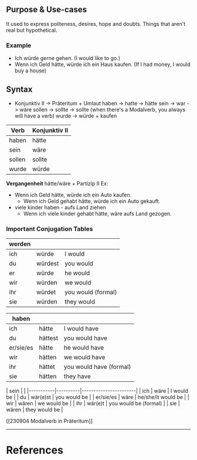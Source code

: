   

## Purpose & Use-cases
It used to express politeness, desires, hope and doubts. Things that aren't real but hypothetical.

### Example
- Ich würde gerne gehen. (I would like to go.)
- Wenn ich Geld hätte, würde ich ein Haus kaufen. (If I had money, I would buy a house)

## Syntax
- Konjunktiv II -> Präteritum + Umlaut
	haben -> hatte -> hätte
	sein -> war -> wäre
	sollen -> sollte -> sollte (when there's a Modalverb, you always will have a verb)
	wurde -> würde + kaufen
 
| Verb | Konjunktiv II |
| -------- | -------- | 
| haben    | hätte    | 
| sein     | wäre     | 
| sollen   | sollte   | 
| wurde    | würde    | 

**Vergangenheit**
hätte/wäre + Partizip II 
Ex: 
- Wenn ich Geld hätte, würde ich ein Auto kaufen. 
	- Wenn ich Geld gehabt hätte, würde ich ein Auto gekauft. 
- viele kinder haben - aufs Land ziehen 
	- Wenn ich viele kinder gehabt hätte, wäre aufs Land gezogen. 
### Important Conjugation Tables

| werden |    |             |
|-----|---------|--------------------|
| ich | würde   | I would            |
| du  | würdest | you would          |
| er  | würde   | he would           |
| wir | würden  | we would           |
| ihr | würdet  | you would (formal) |
| sie | würden  | they would         |

| haben |   |             |
|-----|---------|-------------------------|
| ich | hätte   | I would have            |
| du  | hättest | you would have          |
| er/sie/es  | hätte   | he would have           |
| wir | hätten  | we would have           |
| ihr | hättet  | you would have (formal) |
| sie | hätten  | they have               |

| sein       |             |
|-----------|----------|-----------------------|
| ich       | wäre     | I would be            |
| du        | wär(e)st | you would be          |
| er/sie/es | wäre     | he/she/it would be    |
| wir       | wären    | we would be           |
| ihr       | wär(e)t  | you would be (formal) |
| sie       | wären    | they would be         |

[[230904 Modalverb in Präteritum]]

---

# References